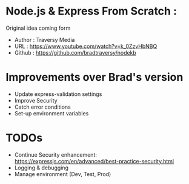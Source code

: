 # Node.js & Express From Scratch : 
Original idea coming form
 * Author : Traversy Media
 * URL : https://www.youtube.com/watch?v=k_0ZzvHbNBQ
 * Github : https://github.com/bradtraversy/nodekb

 # Improvements over Brad's version
  * Update express-validation settings
  * Improve Security
  * Catch error conditions
  * Set-up environment variables

# TODOs
 * Continue Security enhancement: https://expressjs.com/en/advanced/best-practice-security.html
 * Logging & debugging
 * Manage environment (Dev, Test, Prod)
